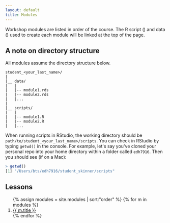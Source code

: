 ```yaml
---
layout: default
title: Modules
---
```


Workshop modules are listed in order of the course. The R script
(<span><i class="fas fa-code"></i></span>) and data (<span><i
class="fas fa-database"></i></span>) used to create each module will be
linked at the top of the page. 

## A note on directory structure

All modules assume the directory structure below. 

```
student_<your_last_name>/
|
|__ data/
|   |
|   |-- module1.rds
|   |-- module2.rds
|   |...
|
|__ scripts/
|   |
|   |-- module1.R
|   |-- module2.R
|   |...
```

When running scripts in RStudio, the working directory should be
`path/to/student_<your_last_name>/scripts`. You can check in RStudio
by typing `getwd()` in the console. For example, let's say you've
cloned your personal repo into your home directory within a folder
called `edh7916`. Then you should see (if on a Mac):

```r
> getwd()
[1] "/Users/bts/edh7916/student_skinner/scripts"
```

## Lessons

<ol class="modules">
{% assign modules = site.modules | sort:"order"  %}
{% for m in modules %}
	<li>
		<a href="{{ m.url | prepend: site.baseurl }}.html">{{ m.title }}</a>
	</li>
{% endfor %}
</ol>
